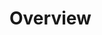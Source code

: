 # Overview

<!-- The amazing thing about the platform is that it runs on the so called internet. You can access it with your personal computer, using a computer mouse.

[![TheInternet](https://user-images.githubusercontent.com/32800795/61085171-ea219b80-a42f-11e9-876a-70aa212bcab3.png)](https://www.youtube.com/watch?v=iDbyYGrswtg) -->
